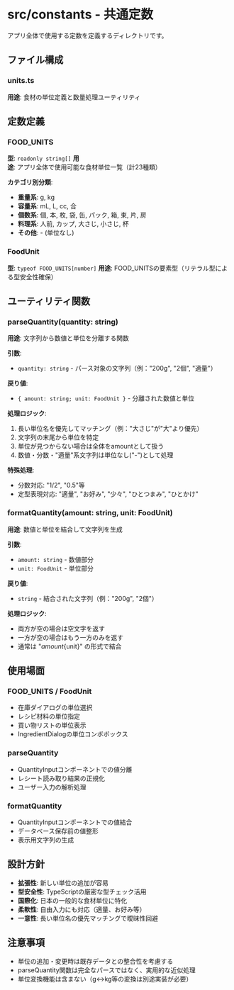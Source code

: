 # src/constants - 共通定数

アプリ全体で使用する定数を定義するディレクトリです。

## ファイル構成

### units.ts
**用途**: 食材の単位定義と数量処理ユーティリティ

## 定数定義

### FOOD_UNITS
**型**: `readonly string[]`
**用途**: アプリ全体で使用可能な食材単位一覧（計23種類）

**カテゴリ別分類**:
- **重量系**: g, kg
- **容量系**: mL, L, cc, 合  
- **個数系**: 個, 本, 枚, 袋, 缶, パック, 箱, 束, 片, 房
- **料理系**: 人前, カップ, 大さじ, 小さじ, 杯
- **その他**: - (単位なし)

### FoodUnit
**型**: `typeof FOOD_UNITS[number]`
**用途**: FOOD_UNITSの要素型（リテラル型による型安全性確保）

## ユーティリティ関数

### parseQuantity(quantity: string)
**用途**: 文字列から数値と単位を分離する関数

**引数**:
- `quantity: string` - パース対象の文字列（例："200g", "2個", "適量"）

**戻り値**:
- `{ amount: string; unit: FoodUnit }` - 分離された数値と単位

**処理ロジック**:
1. 長い単位名を優先してマッチング（例："大さじ"が"大"より優先）
2. 文字列の末尾から単位を特定
3. 単位が見つからない場合は全体をamountとして扱う
4. 数値・分数・"適量"系文字列は単位なし("-")として処理

**特殊処理**:
- 分数対応: "1/2", "0.5"等
- 定型表現対応: "適量", "お好み", "少々", "ひとつまみ", "ひとかけ"

### formatQuantity(amount: string, unit: FoodUnit)
**用途**: 数値と単位を結合して文字列を生成

**引数**:
- `amount: string` - 数値部分
- `unit: FoodUnit` - 単位部分

**戻り値**:
- `string` - 結合された文字列（例："200g", "2個"）

**処理ロジック**:
- 両方が空の場合は空文字を返す
- 一方が空の場合はもう一方のみを返す
- 通常は "${amount}${unit}" の形式で結合

## 使用場面

### FOOD_UNITS / FoodUnit
- 在庫ダイアログの単位選択
- レシピ材料の単位指定
- 買い物リストの単位表示
- IngredientDialogの単位コンボボックス

### parseQuantity
- QuantityInputコンポーネントでの値分離
- レシート読み取り結果の正規化
- ユーザー入力の解析処理

### formatQuantity
- QuantityInputコンポーネントでの値結合
- データベース保存前の値整形
- 表示用文字列の生成

## 設計方針

- **拡張性**: 新しい単位の追加が容易
- **型安全性**: TypeScriptの厳密な型チェック活用
- **国際化**: 日本の一般的な食材単位に特化
- **柔軟性**: 自由入力にも対応（適量、お好み等）
- **一意性**: 長い単位名の優先マッチングで曖昧性回避

## 注意事項

- 単位の追加・変更時は既存データとの整合性を考慮する
- parseQuantity関数は完全なパースではなく、実用的な近似処理
- 単位変換機能は含まない（g↔kg等の変換は別途実装が必要）